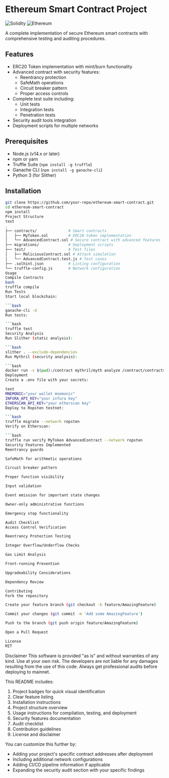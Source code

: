 # Ethereum Smart Contract Project

![Solidity](https://img.shields.io/badge/Solidity-%23363636.svg?style=for-the-badge&logo=solidity&logoColor=white)
![Ethereum](https://img.shields.io/badge/Ethereum-3C3C3D?style=for-the-badge&logo=Ethereum&logoColor=white)

A complete implementation of secure Ethereum smart contracts with comprehensive testing and auditing procedures.

## Features

- ERC20 Token implementation with mint/burn functionality
- Advanced contract with security features:
  - Reentrancy protection
  - SafeMath operations
  - Circuit breaker pattern
  - Proper access controls
- Complete test suite including:
  - Unit tests
  - Integration tests
  - Penetration tests
- Security audit tools integration
- Deployment scripts for multiple networks

## Prerequisites

- Node.js (v14.x or later)
- npm or yarn
- Truffle Suite (`npm install -g truffle`)
- Ganache CLI (`npm install -g ganache-cli`)
- Python 3 (for Slither)

## Installation

```bash
git clone https://github.com/your-repo/ethereum-smart-contract.git
cd ethereum-smart-contract
npm install
Project Structure
text
.
├── contracts/              # Smart contracts
│   ├── MyToken.sol         # ERC20 token implementation
│   └── AdvancedContract.sol # Secure contract with advanced features
├── migrations/             # Deployment scripts
├── test/                   # Test files
│   ├── MaliciousContract.sol # Attack simulation
│   └── AdvancedContract.test.js # Test cases
├── .solhint.json           # Linting configuration
└── truffle-config.js       # Network configuration
Usage
Compile Contracts
bash
truffle compile
Run Tests
Start local blockchain:

```bash
ganache-cli -d
Run tests:

```bash
truffle test
Security Analysis
Run Slither (static analysis):

```bash
slither . --exclude-dependencies
Run Mythril (security analysis):

```bash
docker run -v $(pwd):/contract mythril/myth analyze /contract/contracts/AdvancedContract.sol
Deployment
Create a .env file with your secrets:

text
MNEMONIC="your wallet mnemonic"
INFURA_API_KEY="your infura key"
ETHERSCAN_API_KEY="your etherscan key"
Deploy to Ropsten testnet:

```bash
truffle migrate --network ropsten
Verify on Etherscan:

```bash
truffle run verify MyToken AdvancedContract --network ropsten
Security Features Implemented
Reentrancy guards

SafeMath for arithmetic operations

Circuit breaker pattern

Proper function visibility

Input validation

Event emission for important state changes

Owner-only administrative functions

Emergency stop functionality

Audit Checklist
Access Control Verification

Reentrancy Protection Testing

Integer Overflow/Underflow Checks

Gas Limit Analysis

Front-running Prevention

Upgradeability Considerations

Dependency Review

Contributing
Fork the repository

Create your feature branch (git checkout -b feature/AmazingFeature)

Commit your changes (git commit -m 'Add some AmazingFeature')

Push to the branch (git push origin feature/AmazingFeature)

Open a Pull Request

License
MIT
```
Disclaimer
This software is provided "as is" and without warranties of any kind. Use at your own risk. The developers are not liable for any damages resulting from the use of this code. Always get professional audits before deploying to mainnet.


This README includes:

1. Project badges for quick visual identification
2. Clear feature listing
3. Installation instructions
4. Project structure overview
5. Usage instructions for compilation, testing, and deployment
6. Security features documentation
7. Audit checklist
8. Contribution guidelines
9. License and disclaimer

You can customize this further by:
- Adding your project's specific contract addresses after deployment
- Including additional network configurations
- Adding CI/CD pipeline information if applicable
- Expanding the security audit section with your specific findings